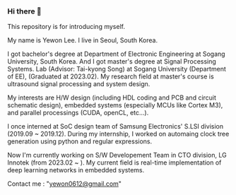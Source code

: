 ### Hi there 👋

<!--
**Apprentice-CB/Apprentice-CB** is a ✨ _special_ ✨ repository because its `README.md` (this file) appears on your GitHub profile.

Here are some ideas to get you started:

- 🔭 I’m currently working on ...
- 🌱 I’m currently learning ...
- 👯 I’m looking to collaborate on ...
- 🤔 I’m looking for help with ...
- 💬 Ask me about ...
- 📫 How to reach me: ...
- 😄 Pronouns: ...
- ⚡ Fun fact: ...
-->

This repository is for introducing myself.

My name is Yewon Lee.
I live in Seoul, South Korea.

I got bachelor's degree at Department of Electronic Engineering at Sogang University, South Korea.
And I got master's degree at Signal Processing Systems. Lab (Advisor: Tai-kyong Song) at Sogang University (Department of EE), (Graduated at 2023.02).
My research field at master's course is ultrasound signal processing and system design.

My interests are H/W design (including HDL coding and PCB and circuit schematic design), embedded systems (especially MCUs like Cortex M3), and parallel processings (CUDA, openCL, etc...).

I once interned at SoC design team of Samsung Electronics' S.LSI division (2019.09 ~ 2019.12). 
During my internship, I worked on automaing clock tree generation using python and regular expressions.

Now I'm currently working on S/W Developement Team in CTO division, LG Innotek (from 2023.02 ~ ).
My current field is real-time implementation of deep learning networks in embedded systems.


Contact me : "yewon0612@gmail.com"

